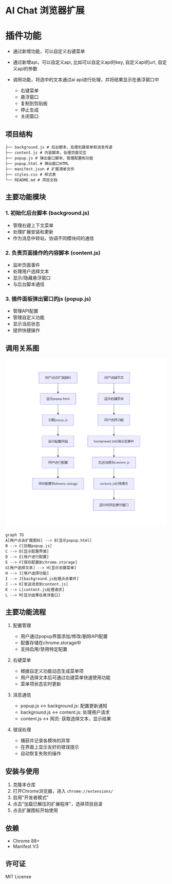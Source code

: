# AI Chat 浏览器扩展
# 插件功能
- 通过新增功能，可以自定义右键菜单
- 通过新增api，可以自定义api, 比如可以自定义api的key, 自定义api的url, 自定义api的参数
- 调用功能，将选中的文本通过ai api进行处理，并将结果显示在悬浮窗口中

   - 右键菜单
   - 悬浮窗口
   - 复制到剪贴板
   - 停止生成
   - 关闭窗口


## 项目结构
```
├── background.js # 后台脚本，处理右键菜单和消息传递
├── content.js # 内容脚本，处理页面交互
├── popup.js # 弹出窗口脚本，管理配置和功能
├── popup.html # 弹出窗口HTML
├── manifest.json # 扩展清单文件
├── styles.css # 样式表
└── README.md # 项目文档
```


## 主要功能模块

### 1. 初始化后台脚本 (background.js)
- 管理右键上下文菜单
- 处理扩展安装和更新
- 作为消息中转站，协调不同模块间的通信

### 2. 负责页面操作的内容脚本 (content.js)
- 监听页面事件
- 处理用户选择文本
- 显示/隐藏悬浮窗口
- 与后台脚本通信

### 3. 插件面板弹出窗口的js (popup.js)
- 管理API配置
- 管理自定义功能
- 显示当前状态
- 提供快捷操作

## 调用关系图
![alt text](image.png)
```mermaid
graph TD
A[用户点击扩展图标] --> B[显示popup.html]
B --> C[加载popup.js]
C --> D[显示配置界面]
D --> E[用户进行配置]
E --> F[保存配置到chrome.storage]
G[用户选择文本] --> H[显示右键菜单]
H --> I[用户选择功能]
I --> J[background.js处理点击事件]
J --> K[发送消息到content.js]
K --> L[content.js处理请求]
L --> M[显示结果在悬浮窗口]
```
## 主要功能流程

1. 配置管理
   - 用户通过popup界面添加/修改/删除API配置
   - 配置存储在chrome.storage中
   - 支持启用/禁用特定配置

2. 右键菜单
   - 根据自定义功能动态生成菜单项
   - 用户选择文本后可通过右键菜单快速使用功能
   - 菜单项状态实时更新

3. 消息通信
   - popup.js <-> background.js: 配置更新通知
   - background.js <-> content.js: 处理用户请求
   - content.js <-> 网页: 获取选择文本，显示结果

4. 错误处理
   - 捕获并记录各模块的异常
   - 在界面上显示友好的错误提示
   - 自动恢复失败的操作

## 安装与使用

1. 克隆本仓库
2. 打开Chrome浏览器，进入 `chrome://extensions/`
3. 启用"开发者模式"
4. 点击"加载已解压的扩展程序"，选择项目目录
5. 点击扩展图标开始使用

## 依赖

- Chrome 88+
- Manifest V3

## 许可证

MIT License
